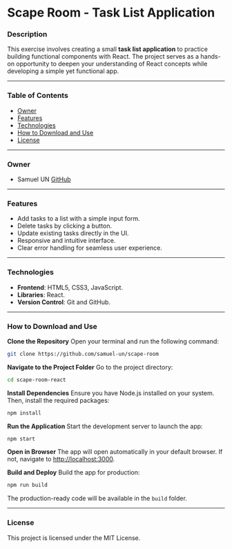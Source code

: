 # Scape Room - Task List Application

### Description

This exercise involves creating a small **task list application** to practice building functional components with React. The project serves as a hands-on opportunity to deepen your understanding of React concepts while developing a simple yet functional app. 

---

### Table of Contents

-   [Owner](#owner)
-   [Features](#features)
-   [Technologies](#technologies)
-   [How to Download and Use](#how-to-download-and-use)
-   [License](#license)

---

### Owner

-   Samuel UN [GitHub](https://github.com/samuel-un)

---

### Features

-   Add tasks to a list with a simple input form.
-   Delete tasks by clicking a button.
-   Update existing tasks directly in the UI.
-   Responsive and intuitive interface.
-   Clear error handling for seamless user experience.

---

### Technologies

-   **Frontend**: HTML5, CSS3, JavaScript.
-   **Libraries**: React.
-   **Version Control**: Git and GitHub.

---

### How to Download and Use

**Clone the Repository**
Open your terminal and run the following command:

```bash
git clone https://github.com/samuel-un/scape-room
```

**Navigate to the Project Folder**
Go to the project directory:

```bash
cd scape-room-react
```

**Install Dependencies**
Ensure you have Node.js installed on your system. Then, install the required packages:

```bash
npm install
```

**Run the Application**
Start the development server to launch the app:

```bash
npm start
```

**Open in Browser**
The app will open automatically in your default browser. If not, navigate to [http://localhost:3000](http://localhost:3000).

**Build and Deploy**
Build the app for production:

```bash
npm run build
```

The production-ready code will be available in the `build` folder.

---

### License

This project is licensed under the MIT License.
